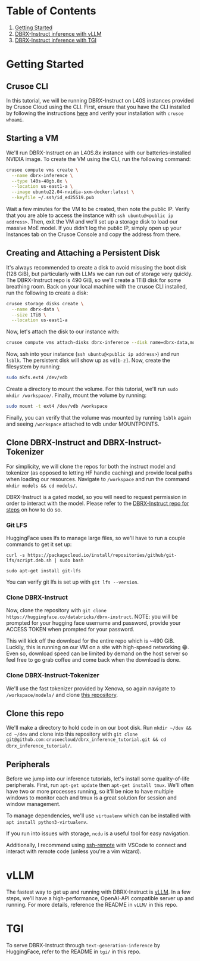 # Table of Contents
1. [Getting Started](#getting-started)
2. [DBRX-Instruct inference with vLLM](#vllm)
3. [DBRX-Instruct inference with TGI](#tgi)

# Getting Started

## Crusoe CLI
In this tutorial, we will be running DBRX-Instruct on L40S instances provided by Crusoe Cloud using the CLI. First, ensure that you have the CLI installed by following the instructions [here](https://docs.crusoecloud.com/quickstart/installing-the-cli/index.html) and verify your installation with `crusoe whoami`.

## Starting a VM
We'll run DBRX-Instruct on an L40S.8x instance with our batteries-installed NVIDIA image. To create the VM using the CLI, run the following command:

```bash
crusoe compute vms create \
  --name dbrx-inference \
  --type l40s-48gb.8x \
  --location us-east1-a \
  --image ubuntu22.04-nvidia-sxm-docker:latest \
  --keyfile ~/.ssh/id_ed25519.pub
```

Wait a few minutes for the VM to be created, then note the public IP. Verify that you are able to access the instance with `ssh ubuntu@<public ip address>`. Then, exit the VM and we'll set up a storage disk to load our massive MoE model. If you didn't log the public IP, simply open up your Instances tab on the Crusoe Console and copy the address from there.

## Creating and Attaching a Persistent Disk
It's always recommended to create a disk to avoid misusing the boot disk (128 GiB), but particularly with LLMs we can run out of storage very quickly. The DBRX-Instruct repo is 490 GiB, so we'll create a 1TiB disk for some breathing room. Back on your local machine with the crusoe CLI installed, run the following to create a disk:

```bash
crusoe storage disks create \
  --name dbrx-data \
  --size 1TiB \
  --location us-east1-a
```

Now, let's attach the disk to our instance with:

```bash
crusoe compute vms attach-disks dbrx-inference --disk name=dbrx-data,mode=read-write
```

Now, ssh into your instance (`ssh ubuntu@<public ip address>`) and run `lsblk`. The persistent disk will show up as `vd[b-z]`. Now, create the filesystem by running:

```bash
sudo mkfs.ext4 /dev/vdb
```

Create a directory to mount the volume. For this tutorial, we'll run `sudo mkdir /workspace/`. Finally, mount the volume by running:

```bash
sudo mount -t ext4 /dev/vdb /workspace
```

Finally, you can verify that the volume was mounted by running `lsblk` again and seeing `/workspace` attached to vdb under MOUNTPOINTS.

## Clone DBRX-Instruct and DBRX-Instruct-Tokenizer
For simplicity, we will clone the repos for both the instruct model and tokenizer (as opposed to letting HF handle caching) and provide local paths when loading our resources. Navigate to `/workspace` and run the command `mkdir models && cd models/`.

DBRX-Instruct is a gated model, so you will need to request permission in order to interact with the model. Please refer to the [DBRX-Instruct repo for steps](https://huggingface.co/databricks/dbrx-instruct#:~:text=DBRX%20Instruct%20is%20a%20mixture,it%2C%20under%20an%20open%20license.) on how to do so.

### Git LFS
HuggingFace uses lfs to manage large files, so we'll have to run a couple commands to get it set up:

```
curl -s https://packagecloud.io/install/repositories/github/git-lfs/script.deb.sh | sudo bash

sudo apt-get install git-lfs
```
You can verify git lfs is set up with `git lfs --version`.

### Clone DBRX-Instruct
Now, clone the repository with `git clone https://huggingface.co/databricks/dbrx-instruct`. NOTE: you will be prompted for your hugging face username and password, provide your ACCESS TOKEN when prompted for your password.

This will kick off the download for the entire repo which is ~490 GiB. Luckily, this is running on our VM on a site with high-speed networking 😁. Even so, download speed can be limited by demand on the host server so feel free to go grab coffee and come back when the download is done.

### Clone DBRX-Instruct-Tokenizer
We'll use the fast tokenizer provided by Xenova, so again navigate to `/workspace/models/` and clone [this repository](https://huggingface.co/Xenova/dbrx-instruct-tokenizer/tree/main).

## Clone this repo
We'll make a directory to hold code in on our boot disk. Run `mkdir ~/dev && cd ~/dev` and clone into this repository with `git clone git@github.com:crusoecloud/dbrx_inference_tutorial.git && cd dbrx_inference_tutorial/`.

## Peripherals
Before we jump into our inference tutorials, let's install some quality-of-life peripherals. First, run `apt-get update` then `apt-get install tmux`. We'll often have two or more processes running, so it'll be nice to have multiple windows to monitor each and tmux is a great solution for session and window management.

To manage dependencies, we'll use `virtualenv` which can be installed with `apt install python3-virtualenv`.

If you run into issues with storage, `ncdu` is a useful tool for easy navigation.

Additionally, I recommend using [ssh-remote](https://code.visualstudio.com/docs/remote/ssh#_connect-to-a-remote-host) with VSCode to connect and interact with remote code (unless you're a vim wizard).

# vLLM
The fastest way to get up and running with DBRX-Instruct is [vLLM](https://github.com/vllm-project/vllm). In a few steps, we'll have a high-performance, OpenAI-API compatible server up and running. For more details, reference the README in `vLLM/` in this repo.

# TGI
To serve DBRX-Instruct through `text-generation-inference` by HuggingFace, refer to the README in `tgi/` in this repo.




